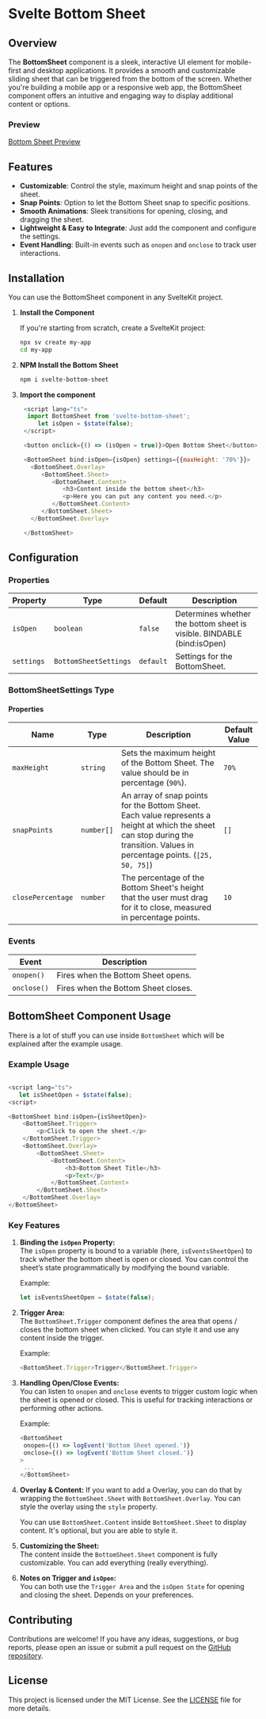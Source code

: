 # Svelte Bottom Sheet

## Overview

The **BottomSheet** component is a sleek, interactive UI element for mobile-first and desktop applications. It provides a smooth and customizable sliding sheet that can be triggered from the bottom of the screen. Whether you're building a mobile app or a responsive web app, the BottomSheet component offers an intuitive and engaging way to display additional content or options.

### Preview

[Bottom Sheet Preview](https://bottomsheet.auxi.studio/)

## Features

- **Customizable**: Control the style, maximum height and snap points of the sheet.
- **Snap Points**: Option to let the Bottom Sheet snap to specific positions.
- **Smooth Animations**: Sleek transitions for opening, closing, and dragging the sheet.
- **Lightweight & Easy to Integrate**: Just add the component and configure the settings.
- **Event Handling**: Built-in events such as `onopen` and `onclose` to track user interactions.

## Installation

You can use the BottomSheet component in any SvelteKit project.

1. **Install the Component**

   If you're starting from scratch, create a SvelteKit project:

   ```bash
   npx sv create my-app
   cd my-app
   ```

2. **NPM Install the Bottom Sheet**

   ```bash
   npm i svelte-bottom-sheet
   ```

3. **Import the component**

   ```javascript
    <script lang="ts">
   	 import BottomSheet from 'svelte-bottom-sheet';
        let isOpen = $state(false);
    </script>

    <button onclick={() => (isOpen = true)}>Open Bottom Sheet</button>

    <BottomSheet bind:isOpen={isOpen} settings={{maxHeight: '70%'}}>
      <BottomSheet.Overlay>
         <BottomSheet.Sheet>
            <BottomSheet.Content>
               <h3>Content inside the bottom sheet</h3>
               <p>Here you can put any content you need.</p>
            </BottomSheet.Content>
         </BottomSheet.Sheet>
      </BottomSheet.Overlay>

    </BottomSheet>
   ```

## Configuration

### Properties

| Property   | Type                  | Default   | Description                                                            |
| ---------- | --------------------- | --------- | ---------------------------------------------------------------------- |
| `isOpen`   | `boolean`             | `false`   | Determines whether the bottom sheet is visible. BINDABLE (bind:isOpen) |
| `settings` | `BottomSheetSettings` | `default` | Settings for the BottomSheet.                                          |

### BottomSheetSettings Type

#### Properties

| Name              | Type       | Description                                                                                                                                                                   | Default Value |
| ----------------- | ---------- | ----------------------------------------------------------------------------------------------------------------------------------------------------------------------------- | ------------- |
| `maxHeight`       | `string`   | Sets the maximum height of the Bottom Sheet. The value should be in percentage (`90%`).                                                                                       | `70%`         |
| `snapPoints`      | `number[]` | An array of snap points for the Bottom Sheet. Each value represents a height at which the sheet can stop during the transition. Values in percentage points. (`[25, 50, 75]`) | `[]`          |
| `closePercentage` | `number`   | The percentage of the Bottom Sheet's height that the user must drag for it to close, measured in percentage points.                                                           | `10`          |

### Events

| Event       | Description                         |
| ----------- | ----------------------------------- |
| `onopen()`  | Fires when the Bottom Sheet opens.  |
| `onclose()` | Fires when the Bottom Sheet closes. |

## BottomSheet Component Usage

There is a lot of stuff you can use inside `BottomSheet` which will be explained after the example usage.

### Example Usage

```javascript

<script lang="ts">
   let isSheetOpen = $state(false);
<script>

<BottomSheet bind:isOpen={isSheetOpen}>
	<BottomSheet.Trigger>
		<p>Click to open the sheet.</p>
	</BottomSheet.Trigger>
	<BottomSheet.Overlay>
		<BottomSheet.Sheet>
			<BottomSheet.Content>
				<h3>Bottom Sheet Title</h3>
				<p>Text</p>
			</BottomSheet.Content>
		</BottomSheet.Sheet>
	</BottomSheet.Overlay>
</BottomSheet>
```

### Key Features

1. **Binding the `isOpen` Property:**  
   The `isOpen` property is bound to a variable (here, `isEventsSheetOpen`) to track whether the bottom sheet is open or closed. You can control the sheet’s state programmatically by modifying the bound variable.

   Example:

   ```javascript
   let isEventsSheetOpen = $state(false);
   ```

2. **Trigger Area:**  
   The `BottomSheet.Trigger` component defines the area that opens / closes the bottom sheet when clicked. You can style it and use any content inside the trigger.

   Example:

   ```javascript
   <BottomSheet.Trigger>Trigger</BottomSheet.Trigger>
   ```

3. **Handling Open/Close Events:**  
   You can listen to `onopen` and `onclose` events to trigger custom logic when the sheet is opened or closed. This is useful for tracking interactions or performing other actions.

   Example:

   ```javascript
   <BottomSheet
   	onopen={() => logEvent('Bottom Sheet opened.')}
   	onclose={() => logEvent('Bottom Sheet closed.')}
   >
   	...
   </BottomSheet>
   ```

4. **Overlay & Content:**
   If you want to add a Overlay, you can do that by wrapping the `BottomSheet.Sheet` with `BottomSheet.Overlay`. You can style the overlay using the `style` property.

   You can use `BottomSheet.Content` inside `BottomSheet.Sheet` to display content. It's optional, but you are able to style it.

5. **Customizing the Sheet:**  
   The content inside the `BottomSheet.Sheet` component is fully customizable. You can add everything (really everything).

6. **Notes on Trigger and `isOpen`:**  
   You can both use the `Trigger Area` and the `isOpen State` for opening and closing the sheet. Depends on your preferences.

## Contributing

Contributions are welcome! If you have any ideas, suggestions, or bug reports, please open an issue or submit a pull request on the [GitHub repository](https://github.com/AUXIDev/svelte-bottom-sheet).

## License

This project is licensed under the MIT License. See the [LICENSE](https://github.com/AuxiDev/svelte-bottom-sheet/blob/master/LICENSE.txt) file for more details.

